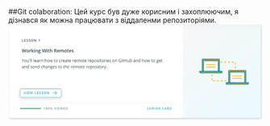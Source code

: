 
##Git colaboration:
Цей курс був дуже корисним і захоплюючим, я дізнався як можна працювати з віддаленми репозиторіями.
![alt-text](https://github.com/littleproger/kottans-backend/blob/master/task_git_collaboration/%D0%91%D0%B5%D0%B7%D1%8B%D0%BC%D1%8F%D0%BD%D0%BD%D1%8B%D0%B9.jpg)